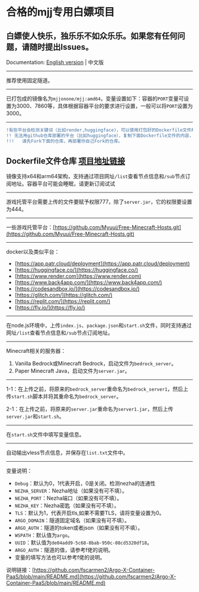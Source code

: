 # 合格的mjj专用白嫖项目
白嫖使人快乐，独乐乐不如众乐乐。如果您有任何问题，请随时提出Issues。
---

Documentation: [English version](https://github.com/mjjonone/mjj/blob/main/README_EN.md) | 中文版

---

推荐使用固定隧道。

---

已打包成的镜像名为`mjjonone/mjj:amd64`，变量设置如下：容器的`PORT`变量可设置为3000、7860等，具体根据容器平台的要求进行设置，一般可以将`PORT`设置为3000。

---
```diff
!有些平台会检测关键词（比如render,huggingface)，可以使用打包好的Dockerfile文件解决，建议都Fork仓库再部署，防止封号。in red
!! 无法用github仓库部署的平台（比如huggingface），复制下面Dockerfile文件的内容，然后新建Dockerfile文件，要求内容一样
!!!   请先Fork下面的仓库，再部署你自己Fork的仓库。
```
Dockerfile文件仓库 [项目地址链接](https://github.com/mjjonone/mjj-docker)
---

镜像支持x64和arm64架构，支持通过项目网址`/list`查看节点信息和`/sub`节点订阅地址。容器平台可能会睡眠，请更新订阅试试

---

游戏托管平台需要上传的文件要赋予权限777，除了`server.jar`，它的权限要设置为444。

---

一些游戏托管平台：[https://github.com/Myuui/Free-Minecraft-Hosts.git](https://github.com/Myuui/Free-Minecraft-Hosts.git)

---

docker以及类似平台：

- [https://app.patr.cloud/deployment](https://app.patr.cloud/deployment)
- [https://huggingface.co/](https://huggingface.co/)
- [https://www.render.com](https://www.render.com)
- [https://www.back4app.com/](https://www.back4app.com/)
- [https://codesandbox.io/](https://codesandbox.io/)
- [https://glitch.com/](https://glitch.com/)
- [https://replit.com/](https://replit.com/)
- [https://fly.io/](https://fly.io/)

---

在node.js环境中，上传`index.js`、`package.json`和`start.sh`文件，同时支持通过网址`/list`查看节点信息和`/sub`节点订阅地址。

---

Minecraft相关的服务器：
1. Vanilla Bedrock或Minecraft Bedrock，启动文件为`bedrock_server`。
2. Paper Minecraft Java，启动文件为`server.jar`。

---

1-1：在上传之前，将原来的`bedrock_server`重命名为`bedrock_server1`，然后上传`start.sh`脚本并将其重命名为`bedrock_server`。

2-1：在上传之前，将原来的`server.jar`重命名为`server1.jar`，然后上传`server.jar`和`start.sh`。

---

在`start.sh`文件中填写变量信息。

---

自动输出vless节点信息，并保存在`list.txt`文件中。

---

变量说明：

- `Debug`：默认为0，1代表开启，0是关闭。检测nezha的连通性
- `NEZHA_SERVER`：Nezha地址（如果没有可不填）。
- `NEZHA_PORT`：Nezha端口（如果没有可不填）。
- `NEZHA_KEY`：Nezha密匙（如果没有可不填）。
- `TLS`：默认为1，代表开启tls,如果不需要TLS，请将变量设置为0。
- `ARGO_DOMAIN`：隧道固定域名（如果没有可不填）。
- `ARGO_AUTH`：隧道的token或者json（如果没有可不填）。
- `WSPATH`：默认值为`argo`。
- `UUID`：默认值为`de04add9-5c68-8bab-950c-08cd5320df18`。
- `ARGO_AUTH`：隧道的值，请参考f佬的说明。
- 变量的填写方法也可以参考f佬的说明。

说明链接：[https://github.com/fscarmen2/Argo-X-Container-PaaS/blob/main/README.md](https://github.com/fscarmen2/Argo-X-Container-PaaS/blob/main/README.md)

